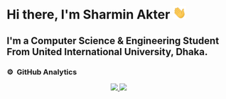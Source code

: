 

# Hi there, I'm Sharmin Akter <img width="30px" src="https://github.com/SatYu26/SatYu26/raw/master/Assets/Hi.gif" />



## I'm a Computer Science & Engineering Student From United International University, Dhaka.


### ⚙️ &nbsp;GitHub Analytics

<p align="center">
<a href="https://github.com/sharmink">
  <img height="180em" src="https://github-readme-stats-eight-theta.vercel.app/api?username=sharmink&show_icons=true&theme=algolia&include_all_commits=true&count_private=true"/>
  <img height="180em" src="https://github-readme-stats-eight-theta.vercel.app/api/top-langs/?username=sharmink&layout=compact&langs_count=8&theme=algolia"/>
</a>
</p>






<!--
### Hi there 👋
**sharminK/sharminK** is a ✨ _special_ ✨ repository because its `README.md` (this file) appears on your GitHub profile.

Here are some ideas to get you started:

- 🔭 I’m currently working on ...
- 🌱 I’m currently learning ...
- 👯 I’m looking to collaborate on ...
- 🤔 I’m looking for help with ...
- 💬 Ask me about ...
- 📫 How to reach me: ...
- 😄 Pronouns: ...
- ⚡ Fun fact: ...
-->
